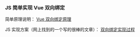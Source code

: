 ### JS 简单实现 Vue 双向绑定
简单原理说明： [Vue 双向绑定原理](https://www.jianshu.com/p/d890b78b7939)

JS 实现方案（网上找到的一个写的很棒的文章）： [双向绑定实现过程](https://www.cnblogs.com/canfoo/p/6891868.html)
